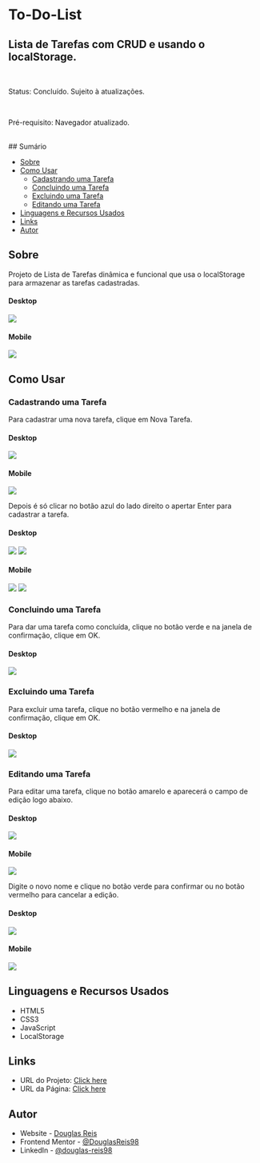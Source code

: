 # To-Do-List

## Lista de Tarefas com CRUD e usando o localStorage.

<br>

Status: Concluído. Sujeito à atualizações.

<br>

Pré-requisito: Navegador atualizado.

<br>
## Sumário

- [Sobre](#Sobre)
- [Como Usar](#Como-usar)
    * [Cadastrando uma Tarefa](#Cadastrando-uma-tarefa)
    * [Concluindo uma Tarefa](#Concluindo-uma-tarefa)
    * [Excluindo uma Tarefa](#Excluindo-uma-tarefa)
    * [Editando uma Tarefa](#Editando-uma-tarefa)
- [Linguagens e Recursos Usados](#Linguagens-e-Recursos-Usados)
- [Links](#Links)
- [Autor](#Autor)

## Sobre

Projeto de Lista de Tarefas dinâmica e funcional que usa o localStorage para armazenar as tarefas cadastradas.

#### Desktop<br>
![](./screenshots/screenshot-1-1.png)
#### Mobile<br>
![](./screenshots/screenshot-1-2.png)

## Como Usar

### Cadastrando uma Tarefa

<p>Para cadastrar uma nova tarefa, clique em Nova Tarefa.</p>

#### Desktop<br>
![](./screenshots/screenshot-2-1.png)

#### Mobile<br>
![](./screenshots/screenshot-2-2.png)

<p>Depois é só clicar no botão azul do lado direito o apertar Enter para cadastrar a tarefa.</p>

#### Desktop<br>
![](./screenshots/screenshot-3-1.png)
![](./screenshots/screenshot-4-1.png)

#### Mobile<br>
![](./screenshots/screenshot-3-2.png)
![](./screenshots/screenshot-4-2.png)

### Concluindo uma Tarefa

<p>Para dar uma tarefa como concluída, clique no botão verde e na janela de confirmação, clique em OK.</p>

#### Desktop<br>
![](./screenshots/screenshot-5.png)

### Excluindo uma Tarefa

<p>Para excluir uma tarefa, clique no botão vermelho e na janela de confirmação, clique em OK.</p>

#### Desktop<br>
![](./screenshots/screenshot-6.png)

### Editando uma Tarefa

<p>Para editar uma tarefa, clique no botão amarelo e aparecerá o campo de edição logo abaixo.</p>

#### Desktop<br>
![](./screenshots/screenshot-7-1.png)

#### Mobile<br>
![](./screenshots/screenshot-7-2.png)

<p>Digite o novo nome e clique no botão verde para confirmar ou no botão vermelho para cancelar a edição.</p>

#### Desktop<br>
![](./screenshots/screenshot-8-1.png)

#### Mobile<br>
![](./screenshots/screenshot-8-2.png)

## Linguagens e Recursos Usados
- HTML5
- CSS3
- JavaScript
- LocalStorage


## Links

- URL do Projeto: [Click here](https://github.com/DouglasReis98/to-do-list)
- URL da Página: [Click here](https://douglasreis98.github.io/to-do-list/)

## Autor
- Website - [Douglas Reis](http://douglasreis.epizy.com)
- Frontend Mentor - [@DouglasReis98](https://www.frontendmentor.io/profile/DouglasReis98)
- LinkedIn - [@douglas-reis98](https://www.linkedin.com/in/douglas-reis98/)